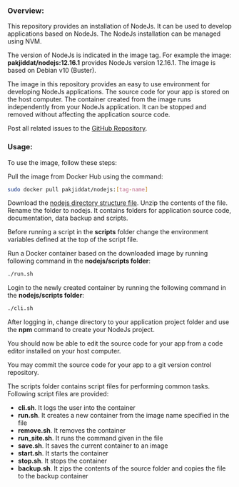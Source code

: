 ### Overview:
This repository provides an installation of NodeJs. It can be used to develop applications based on NodeJs. The NodeJs installation can be managed using NVM.

The version of NodeJs is indicated in the image tag. For example the image: **pakjiddat/nodejs:12.16.1** provides NodeJs version 12.16.1. The image is based on Debian v10 (Buster).

The image in this repository provides an easy to use environment for developing NodeJs applications. The source code for your app is stored on the host computer. The container created from the image runs independently from your NodeJs application. It can be stopped and removed without affecting the application source code.

Post all related issues to the [GitHub Repository](https://github.com/pakjiddat/docker-workflows).

### Usage:
To use the image, follow these steps:

Pull the image from Docker Hub using the command:

```bash
sudo docker pull pakjiddat/nodejs:[tag-name]
```

Download the [nodejs directory structure file](https://raw.githubusercontent.com/pakjiddat/docker-workflows/master/lamp/nodejs.tar.gz). Unzip the contents of the file. Rename the folder to nodejs. It contains folders for application source code, documentation, data backup and scripts.

Before running a script in the **scripts** folder change the environment variables defined at the top of the script file.

Run a Docker container based on the downloaded image by running following command in the **nodejs/scripts folder**:

```bash
./run.sh
```

Login to the newly created container by running the following command in the **nodejs/scripts folder**:

```bash
./cli.sh
```

After logging in, change directory to your application project folder and use the **npm** command to create your NodeJs project.

You should now be able to edit the source code for your app from a code editor installed on your host computer.

You may commit the source code for your app to a git version control repository.

The scripts folder contains script files for performing common tasks. Following script files are provided:

 - **cli.sh**. It logs the user into the container
 - **run.sh**. It creates a new container from the image name specified in the file
 - **remove.sh**. It removes the container
 - **run_site.sh**. It runs the command given in the file
 - **save.sh**. It saves the current container to an image
 - **start.sh**. It starts the container
 - **stop.sh**. It stops the container
 - **backup.sh**. It zips the contents of the source folder and copies the file to the backup container
